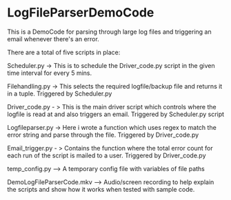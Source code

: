 # LogFileParserDemoCode
This is a DemoCode for parsing through large log files and triggering an email whenever there's an error.

There are a total of five scripts in place:

Scheduler.py -> This is to schedule the Driver_code.py script in the given time interval for every 5 mins.

Filehandling.py -> This selects the required logfile/backup file and returns it in a tuple. Triggered by Scheduler.py

Driver_code.py - > This is the main driver script which controls where the logfile is read at and also triggers an email. Triggered by Scheduler.py script

Logfileparser.py -> Here i wrote a function which uses regex to match the error string and parse through the file. Triggered by Driver_code.py

Email_trigger.py - > Contains the function where the total error count for each run of the script is mailed to a user. Triggered by Driver_code.py

temp_config.py --> A temporary config file with variables of file paths

DemoLogFileParserCode.mkv --> Audio/screen recording to help explain the scripts and show how it works when tested with sample code.

